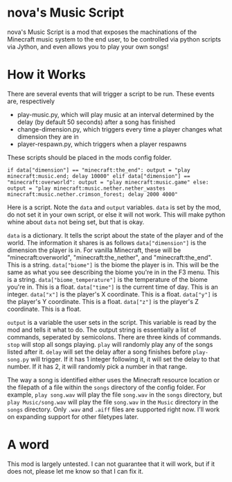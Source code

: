 # nova's Music Script
nova's Music Script is a mod that exposes the machinations of the Minecraft music system to the end user, to be controlled via python scripts via Jython, and even allows you to play your own songs!

# How it Works
There are several events that will trigger a script to be run. These events are, respectively
- play-music.py, which will play music at an interval determined by the delay (by default 50 seconds) after a song has finished
- change-dimension.py, which triggers every time a player changes what dimension they are in
- player-respawn.py, which triggers when a player respawns

These scripts should be placed in the mods config folder.

`if data["dimension"] == "minecraft:the_end":
    output = "play minecraft:music.end; delay 10000"
elif data["dimension"] == "minecraft:overworld":
    output = "play minecraft:music.game"
else:
    output = "play minecraft:music.nether.nether_wastes minecraft:music.nether.crimson_forest; delay 2000 4000"
`

Here is a script. Note the `data` and `output` variables. `data` is set by the mod, do not set it in your own script, or else it will not work. This will make python whine about `data` not being set, but that is okay.

`data` is a dictionary. It tells the script about the state of the player and of the world. The information it shares is as follows
`data["dimension"]` is the dimension the player is in. For vanilla Minecraft, these will be "minecraft:overworld", "minecraft:the_nether", and "minecraft:the_end". This is a string.
`data["biome"]` is the biome the player is in. This will be the same as what you see describing the biome you're in in the F3 menu. This is a string.
`data["biome_temperature"]` is the temperature of the biome you're in. This is a float.
`data["time"]` is the current time of day. This is an integer.
`data["x"]` is the player's X coordinate. This is a float.
`data["y"]` is the player's Y coordinate. This is a float.
`data["z"]` is the player's Z coordinate. This is a float.

`output` is a variable the user sets in the script. This variable is read by the mod and tells it what to do.
The output string is essentially a list of commands, seperated by semicolons. There are three kinds of commands.
`stop` will stop all songs playing.
`play` will randomly play any of the songs listed after it.
`delay` will set the delay after a song finishes before `play-song.py` will trigger. If it has 1 integer following it, it will set the delay to that number. If it has 2, it will randomly pick a number in that range.

The way a song is identified either uses the Minecraft resource location or the filepath of a file within the `songs` directory of the config folder.
For example, `play song.wav` will play the file `song.wav` in the `songs` directory, but `play Music/song.wav` will play the file `song.wav` in the `Music` directory in the `songs` directory.
Only `.wav` and `.aiff` files are supported right now. I'll work on expanding support for other filetypes later.

# A word
This mod is largely untested. I can not guarantee that it will work, but if it does not, please let me know so that I can fix it.
